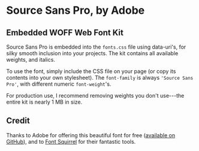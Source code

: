 # Source Sans Pro, by Adobe
## Embedded WOFF Web Font Kit

Source Sans Pro is embedded into the `fonts.css` file using data-uri's, for silky smooth inclusion into your projects. The kit contains all available weights, and italics.

To use the font, simply include the CSS file on your page (or copy its contents into your own stylesheet). The `font-family` is always `'Source Sans Pro'`, with different numeric `font-weight`'s.

For production use, I recommend removing weights you don't use---the entire kit is nearly 1 MB in size.

## Credit

Thanks to Adobe for offering this beautiful font for free ([available on GitHub](https://github.com/adobe/source-sans-pro)), and to [Font Squirrel](http://www.fontsquirrel.com/fonts/source-sans-pro) for their fantastic tools.